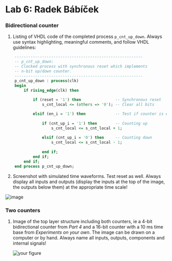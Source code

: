 # Lab 6: Radek Bábíček
### Bidirectional counter

1. Listing of VHDL code of the completed process `p_cnt_up_down`. Always use syntax highlighting, meaningful comments, and follow VHDL guidelines:

```vhdl
    --------------------------------------------------------
    -- p_cnt_up_down:
    -- Clocked process with synchronous reset which implements
    -- n-bit up/down counter.
    --------------------------------------------------------
    p_cnt_up_down : process(clk)
    begin
        if rising_edge(clk) then
        
            if (reset = '1') then               -- Synchronous reset
                s_cnt_local <= (others => '0'); -- Clear all bits

            elsif (en_i = '1') then             -- Test if counter is enabled
                
                if (cnt_up_i = '1') then        -- Counting up
                    s_cnt_local <= s_cnt_local + 1;
                    
                elsif (cnt_up_i = '0') then     -- Counting down
                    s_cnt_local <= s_cnt_local - 1;
                    
                end if;
            end if;
        end if;
    end process p_cnt_up_down;
```

2. Screenshot with simulated time waveforms. Test reset as well. Always display all inputs and outputs (display the inputs at the top of the image, the outputs below them) at the appropriate time scale!

![image](https://user-images.githubusercontent.com/99410759/159808865-ca27b7bb-512c-4829-9f6b-153c73f2b450.png)

### Two counters

1. Image of the top layer structure including both counters, ie a 4-bit bidirectional counter from *Part 4* and a 16-bit counter with a 10 ms time base from *Experiments on your own*. The image can be drawn on a computer or by hand. Always name all inputs, outputs, components and internal signals!

   ![your figure]()
